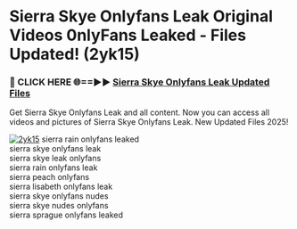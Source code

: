 # Sierra Skye Onlyfans Leak Original Videos 0nlyFans Leaked - Files Updated! (2yk15)

<h3>🔴 CLICK HERE 🌐==►► <a href="https://tinyurl.com/2wckxsce" rel="nofollow">Sierra Skye Onlyfans Leak Updated Files</a></h3>

Get Sierra Skye Onlyfans Leak and all content. Now you can access all videos and pictures of Sierra Skye Onlyfans Leak. New Updated Files 2025!

[![2yk15](https://i.imgur.com/AFduVYN.gif)](https://tinyurl.com/2wckxsce)
sierra rain onlyfans leaked<br>
sierra skye onlyfans leak<br>
sierra skye leak onlyfans<br>
sierra rain onlyfans leak<br>
sierra peach onlyfans<br>
sierra lisabeth onlyfans leak<br>
sierra skye onlyfans nudes<br>
sierra skye nudes onlyfans<br>
sierra sprague onlyfans leaked